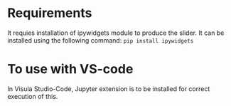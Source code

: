 # Requirements
It requies installation of ipywidgets module to produce the slider. It can be installed using the following command:
`pip install ipywidgets`

# To use with VS-code
In Visula Studio-Code, Jupyter extension is to be installed for correct execution of this.
